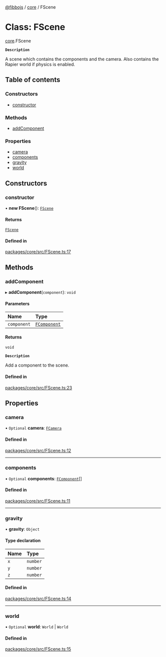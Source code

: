 [@fibbojs](/api/index)  / [core](/api/modules/core_src) / FScene

# Class: FScene

[core](/api/modules/core_src).FScene

**`Description`**

A scene which contains the components and the camera.
Also contains the Rapier world if physics is enabled.

## Table of contents

### Constructors

- [constructor](core_src.FScene.md#constructor)

### Methods

- [addComponent](core_src.FScene.md#addcomponent)

### Properties

- [camera](core_src.FScene.md#camera)
- [components](core_src.FScene.md#components)
- [gravity](core_src.FScene.md#gravity)
- [world](core_src.FScene.md#world)

## Constructors

### constructor

• **new FScene**(): [`FScene`](core_src.FScene.md)

#### Returns

[`FScene`](core_src.FScene.md)

#### Defined in

[packages/core/src/FScene.ts:17](https://github.com/fibbojs/fibbo/blob/ccc6e3847dd911058d63a251d216974de127e8af/packages/core/src/FScene.ts#L17)

## Methods

### addComponent

▸ **addComponent**(`component`): `void`

#### Parameters

| Name | Type |
| :------ | :------ |
| `component` | [`FComponent`](core_src.FComponent.md) |

#### Returns

`void`

**`Description`**

Add a component to the scene.

#### Defined in

[packages/core/src/FScene.ts:23](https://github.com/fibbojs/fibbo/blob/ccc6e3847dd911058d63a251d216974de127e8af/packages/core/src/FScene.ts#L23)

## Properties

### camera

• `Optional` **camera**: [`FCamera`](core_src.FCamera.md)

#### Defined in

[packages/core/src/FScene.ts:12](https://github.com/fibbojs/fibbo/blob/ccc6e3847dd911058d63a251d216974de127e8af/packages/core/src/FScene.ts#L12)

___

### components

• `Optional` **components**: [`FComponent`](core_src.FComponent.md)[]

#### Defined in

[packages/core/src/FScene.ts:11](https://github.com/fibbojs/fibbo/blob/ccc6e3847dd911058d63a251d216974de127e8af/packages/core/src/FScene.ts#L11)

___

### gravity

• **gravity**: `Object`

#### Type declaration

| Name | Type |
| :------ | :------ |
| `x` | `number` |
| `y` | `number` |
| `z` | `number` |

#### Defined in

[packages/core/src/FScene.ts:14](https://github.com/fibbojs/fibbo/blob/ccc6e3847dd911058d63a251d216974de127e8af/packages/core/src/FScene.ts#L14)

___

### world

• `Optional` **world**: `World` \| `World`

#### Defined in

[packages/core/src/FScene.ts:15](https://github.com/fibbojs/fibbo/blob/ccc6e3847dd911058d63a251d216974de127e8af/packages/core/src/FScene.ts#L15)
